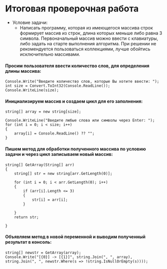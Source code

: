 # Итоговая проверочная работа
- Условие задачи:
  - Написать программу, которая из имеющегося массива строк формирует массив из строк,
    длина которых меньше либо равна 3 символа. Первоначальный массив можно ввести с клавиатуры,
    либо задать на старте выполнения алгоритма. При решении не рекомендуется пользоваться коллекциями,
    лучше обойтись исключительно массивами.
#### Просим пользователя ввести количество слов, для определения длины массива:
```
Console.Write("Введите количество слов, которые Вы хотите ввести: ");
int size = Convert.ToInt32(Console.ReadLine());
Console.WriteLine(size);
```

#### Инициализируем массив и создаем цикл для его заполнения:
```
string[] array = new string[size];

Console.WriteLine("Введите любые слова или символы через Enter: ");
for (int i = 0; i < size; i++)
{
    array[i] = Console.ReadLine() ?? "";
}
```

#### Пишем метод для обработки полученного массива по условию задачи и через цикл записываем новый массив:
```
string[] GetArray(String[] arr)
{
    string[] str = new string[arr.GetLength(0)];

    for (int i = 0; i < arr.GetLength(0); i++)
    {
        if (arr[i].Length <= 3)
        {
            str[i] = arr[i];
        }

    }
    return str;

}
```
#### Объявляем метод в новой переменной и выводим полученный результат в консоль:
```
string[] newstr = GetArray(array);
Console.Write("[{0}] -> [{1}]", string.Join(", ", array), string.Join(", ", newstr.Where(s => !string.IsNullOrEmpty(s))));
```
